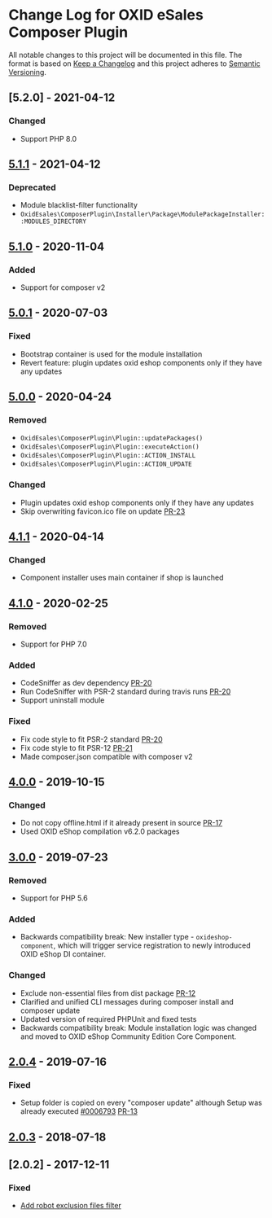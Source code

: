 # Change Log for OXID eSales Composer Plugin

All notable changes to this project will be documented in this file.
The format is based on [Keep a Changelog](http://keepachangelog.com/)
and this project adheres to [Semantic Versioning](http://semver.org/).

## [5.2.0] - 2021-04-12

### Changed
- Support PHP 8.0

## [5.1.1] - 2021-04-12

### Deprecated
- Module blacklist-filter functionality
- `OxidEsales\ComposerPlugin\Installer\Package\ModulePackageInstaller::MODULES_DIRECTORY`

## [5.1.0] - 2020-11-04

### Added
- Support for composer v2

## [5.0.1] - 2020-07-03

### Fixed
- Bootstrap container is used for the module installation
- Revert feature: plugin updates oxid eshop components only if they have any updates

## [5.0.0] - 2020-04-24

### Removed
- `OxidEsales\ComposerPlugin\Plugin::updatePackages()`
- `OxidEsales\ComposerPlugin\Plugin::executeAction()`
- `OxidEsales\ComposerPlugin\Plugin::ACTION_INSTALL`
- `OxidEsales\ComposerPlugin\Plugin::ACTION_UPDATE`

### Changed
- Plugin updates oxid eshop components only if they have any updates
- Skip overwriting favicon.ico file on update [PR-23](https://github.com/OXID-eSales/oxideshop_composer_plugin/pull/23)

## [4.1.1] - 2020-04-14

### Changed
- Component installer uses main container if shop is launched

## [4.1.0] - 2020-02-25

### Removed
- Support for PHP 7.0

### Added
- CodeSniffer as dev dependency [PR-20](https://github.com/OXID-eSales/oxideshop_composer_plugin/pull/20)
- Run CodeSniffer with PSR-2 standard during travis runs [PR-20](https://github.com/OXID-eSales/oxideshop_composer_plugin/pull/20)
- Support uninstall module

### Fixed
- Fix code style to fit PSR-2 standard [PR-20](https://github.com/OXID-eSales/oxideshop_composer_plugin/pull/20)
- Fix code style to fit PSR-12 [PR-21](https://github.com/OXID-eSales/oxideshop_composer_plugin/pull/21)
- Made composer.json compatible with composer v2

## [4.0.0] - 2019-10-15

### Changed
- Do not copy offline.html if it already present in source [PR-17](https://github.com/OXID-eSales/oxideshop_composer_plugin/pull/17)
- Used OXID eShop compilation v6.2.0 packages

## [3.0.0] - 2019-07-23

### Removed
- Support for PHP 5.6

### Added
- Backwards compatibility break: New installer type - `oxideshop-component`, which will trigger service registration to newly introduced OXID eShop DI container.

### Changed
- Exclude non-essential files from dist package [PR-12](https://github.com/OXID-eSales/oxideshop_composer_plugin/pull/12)
- Clarified and unified CLI messages during composer install and composer update
- Updated version of required PHPUnit and fixed tests
- Backwards compatibility break: Module installation logic was changed and moved to OXID eShop Community Edition Core Component.

## [2.0.4] - 2019-07-16

### Fixed
-  Setup folder is copied on every "composer update" although Setup was already executed [#0006793](https://bugs.oxid-esales.com/view.php?id=6793) [PR-13](https://github.com/OXID-eSales/oxideshop_composer_plugin/pull/13)

## [2.0.3] - 2018-07-18

## [2.0.2] - 2017-12-11

### Fixed
- [Add robot exclusion files filter](https://bugs.oxid-esales.com/view.php?id=6703)

[5.1.1]: https://github.com/OXID-eSales/oxideshop_composer_plugin/compare/v5.1.1...v5.2.0
[5.1.1]: https://github.com/OXID-eSales/oxideshop_composer_plugin/compare/v5.1.0...v5.1.1
[5.1.0]: https://github.com/OXID-eSales/oxideshop_composer_plugin/compare/v5.0.1...v5.1.0
[5.0.1]: https://github.com/OXID-eSales/oxideshop_composer_plugin/compare/v5.0.0...v5.0.1
[5.0.0]: https://github.com/OXID-eSales/oxideshop_composer_plugin/compare/v4.1.1...v5.0.0
[4.1.1]: https://github.com/OXID-eSales/oxideshop_composer_plugin/compare/v4.1.0...v4.1.1
[4.1.0]: https://github.com/OXID-eSales/oxideshop_composer_plugin/compare/v4.0.0...v4.1.0
[4.0.0]: https://github.com/OXID-eSales/oxideshop_composer_plugin/compare/v3.0.0...v4.0.0
[3.0.0]: https://github.com/OXID-eSales/oxideshop_composer_plugin/compare/v2.0.4...v3.0.0
[2.0.4]: https://github.com/OXID-eSales/oxideshop_composer_plugin/compare/v2.0.3...v2.0.4
[2.0.3]: https://github.com/OXID-eSales/oxideshop_composer_plugin/compare/v2.0.2...v2.0.3
